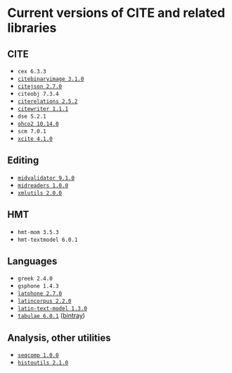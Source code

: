 # Current versions of CITE and related libraries



## CITE

- `cex 6.3.3`
- [`citebinaryimage 3.1.0`](https://github.com/cite-architecture/citebinaryimage)
- [`citejson 2.7.0`](https://github.com/cite-architecture/CITE-JSON)
- `citeobj 7.3.4`
- [`citerelations 2.5.2`](https://github.com/cite-architecture/citerelations)
- [`citewriter 1.1.1`](https://github.com/cite-architecture/citewriter)
- `dse 5.2.1`
- [`ohco2 10.14.0`](https://github.com/cite-architecture/ohco2)
- `scm 7.0.1`
- [`xcite 4.1.0`](https://github.com/cite-architecture/xcite)

## Editing

- [`midvalidator 9.1.0`](https://github.com/HCMID/projectvalidator)
- [`midreaders 1.0.0`](https://github.com/hcmid/markupreaders)
- [`xmlutils 2.0.0`](https://github.com/neelsmith/xmlutils)

## HMT

- `hmt-mom 3.5.3`
- `hmt-textmodel 6.0.1`

## Languages

- `greek 2.4.0`
- `gsphone 1.4.3`
- [`latphone 2.7.0`](https://github.com/neelsmith/latphone)
- [`latincorpus 2.2.0`](https://github.com/neelsmith/latin-corpus)
- [`latin-text-model 1.3.0`](https://github.com/HCMID/latin-text-model)
- [`tabulae 6.0.1`](https://github.com/neelsmith/tabulae) ([bintray](https://bintray.com/neelsmith/maven/tabulae))

## Analysis, other utilities

- [`seqcomp 1.0.0`](https://github.com/neelsmith/lcs-scs)
- [`histoutils 2.1.0`](https://github.com/neelsmith/histoutils)

